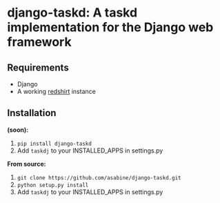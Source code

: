 # django-taskd: A taskd implementation for the Django web framework

Requirements
------------
- Django
- A working [redshirt](https://github.com/jrabbit/taskd-redshirt) instance

Installation
------------
**(soon):**

1. `pip install django-taskd`
2. Add `taskdj` to your INSTALLED\_APPS in settings.py

**From source:**

1. `git clone https://github.com/asabine/django-taskd.git`
2. `python setup.py install`
3. Add `taskdj` to your INSTALLED\_APPS in settings.py
